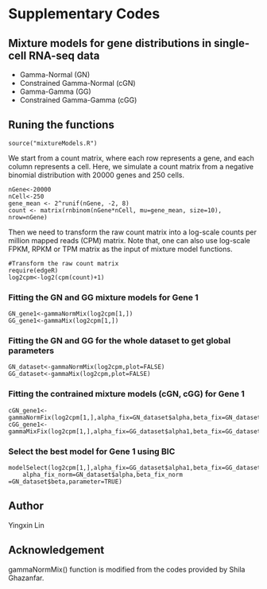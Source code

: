 # Supplementary Codes

## Mixture models for gene distributions in single-cell RNA-seq data

+ Gamma-Normal (GN)
+ Constrained Gamma-Normal (cGN)
+ Gamma-Gamma (GG)
+ Constrained Gamma-Gamma (cGG)

## Runing the functions

```
source("mixtureModels.R")
```

We start from a count matrix, where each row represents a gene, and each column represents a cell. Here, we simulate a count matrix from a negative binomial distribution with 20000 genes and 250 cells.

```
nGene<-20000
nCell<-250
gene_mean <- 2^runif(nGene, -2, 8)
count <- matrix(rnbinom(nGene*nCell, mu=gene_mean, size=10), nrow=nGene)
```

Then we need to transform the raw count matrix into a log-scale counts per million mapped reads (CPM) matrix. Note that, one can also use log-scale FPKM, RPKM or TPM matrix as the input of mixture model functions.

```
#Transform the raw count matrix
require(edgeR)
log2cpm<-log2(cpm(count)+1)
```

### Fitting the GN and GG mixture models for Gene 1

```
GN_gene1<-gammaNormMix(log2cpm[1,])
GG_gene1<-gammaMix(log2cpm[1,])
```

### Fitting the GN and GG for the whole dataset to get global parameters

```
GN_dataset<-gammaNormMix(log2cpm,plot=FALSE)
GG_dataset<-gammaMix(log2cpm,plot=FALSE)
```

### Fitting the contrained mixture models (cGN, cGG) for Gene 1

```
cGN_gene1<-gammaNormFix(log2cpm[1,],alpha_fix=GN_dataset$alpha,beta_fix=GN_dataset$beta)
cGG_gene1<-gammaMixFix(log2cpm[1,],alpha_fix=GG_dataset$alpha1,beta_fix=GG_dataset$beta1)
```

### Select the best model for Gene 1 using BIC

```
modelSelect(log2cpm[1,],alpha_fix=GG_dataset$alpha1,beta_fix=GG_dataset$beta1,
 	alpha_fix_norm=GN_dataset$alpha,beta_fix_norm =GN_dataset$beta,parameter=TRUE)
```


## Author

Yingxin Lin

## Acknowledgement

gammaNormMix() function is modified from the codes provided by Shila Ghazanfar.
